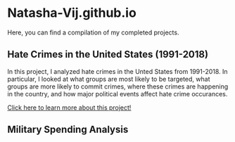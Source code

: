 # Natasha-Vij.github.io

Here, you can find a compilation of my completed projects.

## Hate Crimes in the United States (1991-2018)
In this project, I analyzed hate crimes in the Unted States from 1991-2018. In particular, I looked at what groups are most likely to be targeted, what groups are more likely to commit crimes, where these crimes are happening in the country, and how major political events affect hate crime occurances. 

[Click here to learn more about this project!](https://github.io/Natasha-Vij/Hate-Crime-Analysis.html)


## Military Spending Analysis
